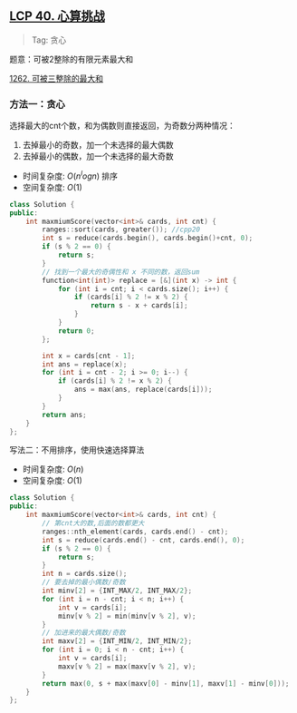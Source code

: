 ## [LCP 40. 心算挑战](https://leetcode.cn/problems/uOAnQW/description)

> Tag: 贪心

题意：可被2整除的有限元素最大和

[1262. 可被三整除的最大和](./1262.md)

### 方法一：贪心

选择最大的cnt个数，和为偶数则直接返回，为奇数分两种情况：
1. 去掉最小的奇数，加一个未选择的最大偶数
2. 去掉最小的偶数，加一个未选择的最大奇数

* 时间复杂度: ${O(n^logn)}$ 排序
* 空间复杂度: ${O(1)}$
```cpp
class Solution {
public:
    int maxmiumScore(vector<int>& cards, int cnt) {
        ranges::sort(cards, greater()); //cpp20
        int s = reduce(cards.begin(), cards.begin()+cnt, 0);
        if (s % 2 == 0) {
            return s;
        }
        // 找到一个最大的奇偶性和 x 不同的数，返回sum
        function<int(int)> replace = [&](int x) -> int {
            for (int i = cnt; i < cards.size(); i++) {
                if (cards[i] % 2 != x % 2) {
                    return s - x + cards[i];
                }
            }
            return 0;
        };

        int x = cards[cnt - 1];
        int ans = replace(x);
        for (int i = cnt - 2; i >= 0; i--) {
            if (cards[i] % 2 != x % 2) {
                ans = max(ans, replace(cards[i]));
            }
        }
        return ans;
    }
};
```

写法二：不用排序，使用快速选择算法
* 时间复杂度: ${O(n)}$
* 空间复杂度: ${O(1)}$
```cpp
class Solution {
public:
    int maxmiumScore(vector<int>& cards, int cnt) {
        // 第cnt大的数,后面的数都更大
        ranges::nth_element(cards, cards.end() - cnt);
        int s = reduce(cards.end() - cnt, cards.end(), 0);
        if (s % 2 == 0) {
            return s;
        }
        int n = cards.size();
        // 要去掉的最小偶数/奇数
        int minv[2] = {INT_MAX/2, INT_MAX/2};
        for (int i = n - cnt; i < n; i++) {
            int v = cards[i];
            minv[v % 2] = min(minv[v % 2], v);
        }
        // 加进来的最大偶数/奇数
        int maxv[2] = {INT_MIN/2, INT_MIN/2};
        for (int i = 0; i < n - cnt; i++) {
            int v = cards[i];
            maxv[v % 2] = max(maxv[v % 2], v);
        }
        return max(0, s + max(maxv[0] - minv[1], maxv[1] - minv[0]));
    }
};
```